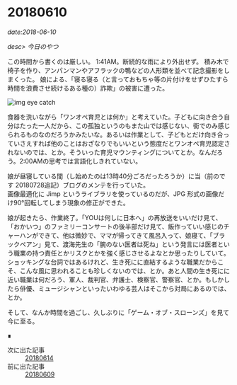 # 20180610

*date:2018-06-10*

*desc> 今日のやつ*

この時間から書くのは厳しい。
1:41AM。断続的な雨により外出せず。
積み木で椅子を作り、アンパンマンやアフラックの鴨などの人形類を並べて記念撮影をしまくった。
娘による、「寝る寝る（と言っておもちゃ等の片付けをせずひたすら時間を浪費させ続けるある種の）詐欺」の被害に遭った。

![img eye catch](https://lh3.googleusercontent.com/pw/AM-JKLUDnjjo2jAWLKrpi_B3e1Jjojguyy71kFvX7E5eGpbRJwsMrgOD-Kxu9lDX5EMsQc6f8N8q3LJmX1nVixersJsx32MUsdsLe0pMCDntD_WUn4xMgeqFuONVGd9YL4u5HmDoXTb6Vpre8pxcIb3ZoE_nQg=w780-h1386)

食器を洗いながら「ワンオペ育児とは何か」と考えていた。子どもに向き合う自分はたった一人だから、この孤独というのもまた山では感じない、街でのみ感じられるものなのだろうかみたいな。あるいは作業として、子どもとだけ向き合っていさえすれば他のことはおざなりでもいいという態度だとワンオペ育児認定されないのでは、とか。そういった育児マウンティングについてとか。なんだろう。2:00AMの思考では言語化しきれていない。

娘が昼寝している間（し始めたのは13時40分ごろだったろうか）に当（前のです 20180728追記）ブログのメンテを行っていた。  
画像最適化に Jimp というライブラリを使っているのだが、JPG 形式の画像だけ90°回転してしまう現象の修正ができた。

<!-- textlint-disable -->
娘が起きたら、作業終了。「YOUは何しに日本へ」の再放送をいいだけ見て、「おかいつ」のファミリーコンサートの後半部だけ見て、飯作っていい感じのチャーハンができて、他は微妙で、ママが帰ってきて風呂入って、娘寝て、「ブラックペアン」見て、渡海先生の「腕のない医者は死ね」という発言には医者という職業の持つ責任とかリスクとかを強く感じさせるよなとか思ったりしていて。ショッキングな台詞ではあるけれど、生き死にに直結するような職業だからこそ、こんな風に思われることも珍しくないのでは、とか。あと人間の生き死にに近い職業は何だろう、軍人、裁判官、弁護士、検察官、警察官、とか。もしかしたら俳優、ミュージシャンといったいわゆる芸人はそこから対局にあるのでは、とか。  
<!-- textlint-disable -->
そして、なんか時間を過ごし、久しぶりに「ゲーム・オブ・スローンズ」を見て今に至る。


<footer>&#8718;</footer>
<nav class="post-recent">
  <dl><dt>次に出た記事</dt>
  <dd><a href="20180614">20180614</a></dd><dt>前に出た記事</dt>
  <dd><a href="20180609">20180609</a></dd></dl>
</nav>
